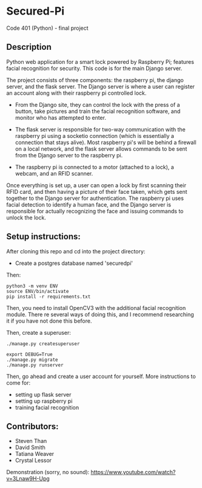 # Secured-Pi
Code 401 (Python) - final project

## Description
Python web application for a smart lock powered by Raspberry Pi; features facial recognition for
security.  This code is for the main Django server.

The project consists of three components:  the raspberry pi, the django server, and the flask server.
The Django server is where a user can register an account along with their raspberry pi controlled
lock.

- From the Django site, they can control the lock with the press of a button, take pictures and train
the facial recognition software, and monitor who has attempted to enter.

- The flask server is responsible for two-way communication with the raspberry pi using a socketio
connection (which is essentially a connection that stays alive).  Most raspberry pi's will be
behind a firewall on a local network, and the flask server allows commands to be sent from the
Django server to the raspberry pi.

- The raspberry pi is connected to a motor (attached to a lock), a webcam, and an RFID scanner.

Once everything is set up, a user can open a lock by first scanning their RFID card, and then having
a picture of their face taken, which gets sent together to the Django server for authentication.
The raspberry pi uses facial detection to identify a human face, and the Django server is
responsible for actually recognizing the face and issuing commands to unlock the lock.

## Setup instructions:
After cloning this repo and cd into the project directory:

- Create a postgres database named 'securedpi'

Then:
```
python3 -m venv ENV
source ENV/bin/activate
pip install -r requirements.txt
```

Then, you need to install OpenCV3 with the additional facial recognition module.  There
re several ways of doing this, and I recommend researching it if you have not
done this before.

Then, create a superuser:
```
./manage.py createsuperuser
```

```
export DEBUG=True
./manage.py migrate
./manage.py runserver
```

Then, go ahead and create a user account for yourself.  More instructions to come for:
- setting up flask server
- setting up raspberry pi
- training facial recognition


## Contributors:
* Steven Than
* David Smith
* Tatiana Weaver
* Crystal Lessor

Demonstration (sorry, no sound):
https://www.youtube.com/watch?v=3Lnaw9H-Upg
